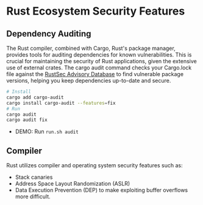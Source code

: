 # Rust Ecosystem Security Features


## Dependency Auditing
The Rust compiler, combined with Cargo, Rust's package manager, provides tools for auditing dependencies for known vulnerabilities. This is crucial for maintaining the security of Rust applications, given the extensive use of external crates.
The cargo audit command checks your Cargo.lock file against the [RustSec Advisory Database](https://rustsec.org/advisories/) to find vulnerable package versions, helping you keep dependencies up-to-date and secure.
```sh
# Install
cargo add cargo-audit
cargo install cargo-audit --features=fix
# Run
cargo audit
cargo audit fix
```
- DEMO: Run `run.sh audit`

## Compiler
Rust utilizes compiler and operating system security features such as:
* Stack canaries
* Address Space Layout Randomization (ASLR)
* Data Execution Prevention (DEP) to make exploiting buffer overflows more difficult.
